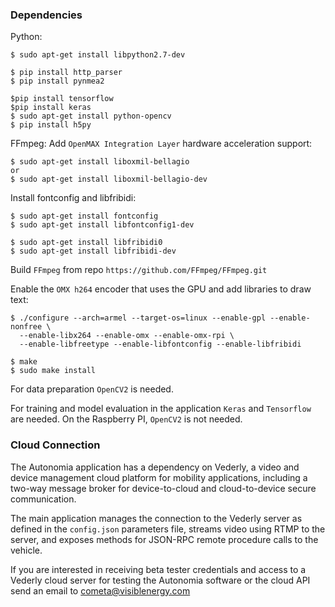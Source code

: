 ### Dependencies

Python:
```
$ sudo apt-get install libpython2.7-dev
```
```
$ pip install http_parser
$ pip install pynmea2

$pip install tensorflow
$pip install keras
$ sudo apt-get install python-opencv
$ pip install h5py

```
FFmpeg:
Add `OpenMAX Integration Layer` hardware acceleration support:
```
$ sudo apt-get install liboxmil-bellagio
or
$ sudo apt-get install liboxmil-bellagio-dev
```
Install fontconfig and libfribidi:
```
$ sudo apt-get install fontconfig
$ sudo apt-get install libfontconfig1-dev

$ sudo apt-get install libfribidi0
$ sudo apt-get install libfribidi-dev
```

Build `FFmpeg` from repo `https://github.com/FFmpeg/FFmpeg.git`

Enable the `OMX h264` encoder that uses the GPU and add libraries to draw text:
```
$ ./configure --arch=armel --target-os=linux --enable-gpl --enable-nonfree \
  --enable-libx264 --enable-omx --enable-omx-rpi \
  --enable-libfreetype --enable-libfontconfig --enable-libfribidi

$ make
$ sudo make install
```
For data preparation `OpenCV2` is needed.

For training and model evaluation in the application `Keras` and `Tensorflow` are needed. On the Raspberry PI, `OpenCV2` is not needed.

### Cloud Connection
The Autonomia application has a dependency on Vederly, a video and device management cloud platform for mobility applications, including a two-way message broker for device-to-cloud and cloud-to-device secure communication. 

The main application manages the connection to the Vederly server as defined in the `config.json` parameters file, streams video using RTMP to the server, and exposes methods for JSON-RPC remote procedure calls to the vehicle. 

If you are interested in receiving beta tester credentials and access to a Vederly cloud server for testing the Autonomia software or the cloud API send an email to cometa@visiblenergy.com
